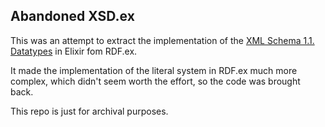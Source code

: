 ## Abandoned XSD.ex

This was an attempt to extract the implementation of the [XML Schema 1.1. Datatypes](https://www.w3.org/TR/xmlschema11-2/) in Elixir fom RDF.ex.

It made the implementation of the literal system in RDF.ex much more complex, which didn't seem worth the effort, so the code was brought back.

This repo is just for archival purposes.